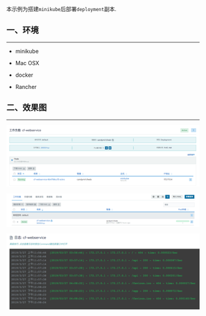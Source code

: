   本示例为搭建`minikube`后部署`deployment`副本.

## 一、环境

---

  * minikube

  * Mac OSX

  * docker

  * Rancher

## 二、效果图

---

  <img src="/images/k8s-1.png" width="800"></img>


  <img src="/images/k8s-2.png" width="800"></img>


  <img src="/images/k8s-3.png" width="800"></img>